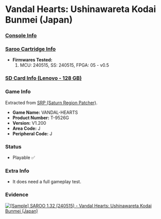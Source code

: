 # Vandal Hearts: Ushinawareta Kodai Bunmei (Japan)

### [Console Info](../../../../../Info/Consoles/VA13/README.md)

### [Saroo Cartridge Info](../../../../../Info/Cartridges/RetroGameParadiseStore/1.32F/README.md)

- <b>Firmwares Tested:</b>
  1. MCU: 240515, SS: 240515, FPGA: 05 - v0.5

### [SD Card Info (Lenovo - 128 GB)](../../../../../Info/SdCards/Lenovo/128GB/fat32/README.md)

### Game Info

Extracted from [SRP (Saturn Region Patcher)](https://segaxtreme.net/resources/saturn-region-patcher.81/download).

- <b>Game Name:</b> VANDAL-HEARTS
- <b>Product Number:</b> T-9526G
- <b>Version:</b> V1.200
- <b>Area Code:</b> J
- <b>Peripheral Code:</b> J

### Status

- Playable :white_check_mark:

### Extra Info

- It does need a full gameplay test.

### Evidence

[![[Sample] SAROO 1.32 (240515) - Vandal Hearts: Ushinawareta Kodai Bunmei (Japan)](https://img.youtube.com/vi/_CYYkEu79jo/0.jpg)](https://www.youtube.com/watch?v=_CYYkEu79jo)
